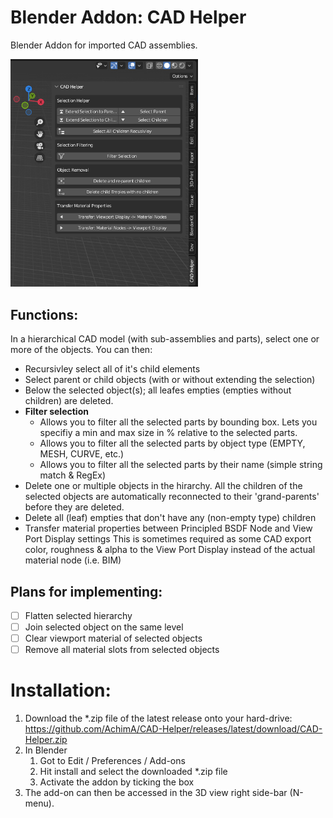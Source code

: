 # Blender Addon: CAD Helper
Blender Addon for imported CAD assemblies.

<img src="images/ui-panel.png" alt="User Interface" width="300"/>

## Functions:

In a hierarchical CAD model (with sub-assemblies and parts), select one or more of the objects. You can then:
* Recursivley select all of it's child elements
* Select parent or child objects (with or without extending the selection)
* Below the selected object(s); all leafes empties (empties without children) are deleted.
* **Filter selection**
    * Allows you to filter all the selected parts by bounding box. Lets you specifiy a min and max size in % relative to the selected parts.
    * Allows you to filter all the selected parts by object type (EMPTY, MESH, CURVE, etc.)
    * Allows you to filter all the selected parts by their name (simple string match & RegEx)
* Delete one or multiple objects in the hirarchy. All the children of the selected objects are automatically reconnected to their 'grand-parents' before they are deleted.
* Delete all (leaf) empties that don't have any (non-empty type) children
* Transfer material properties between Principled BSDF Node and View Port Display settings
This is sometimes required as some CAD export color, roughness & alpha to the View Port Display instead of the actual material node (i.e. BIM)


## Plans for implementing:
- [ ] Flatten selected hierarchy
- [ ] Join selected object on the same level
- [ ] Clear viewport material of selected objects
- [ ] Remove all material slots from selected objects

# Installation:

1. Download the *.zip file of the latest release onto your hard-drive: 
https://github.com/AchimA/CAD-Helper/releases/latest/download/CAD-Helper.zip
1. In Blender
    1. Got to Edit / Preferences / Add-ons
    1. Hit install and select the downloaded *.zip file
    1. Activate the addon by ticking the box
1. The add-on can then be accessed in the 3D view right side-bar (N-menu).